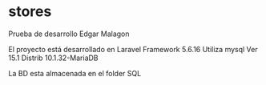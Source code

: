 # stores
Prueba de desarrollo Edgar Malagon

El proyecto está desarrollado en Laravel Framework 5.6.16
Utiliza mysql  Ver 15.1 Distrib 10.1.32-MariaDB

La BD esta almacenada en el folder SQL

